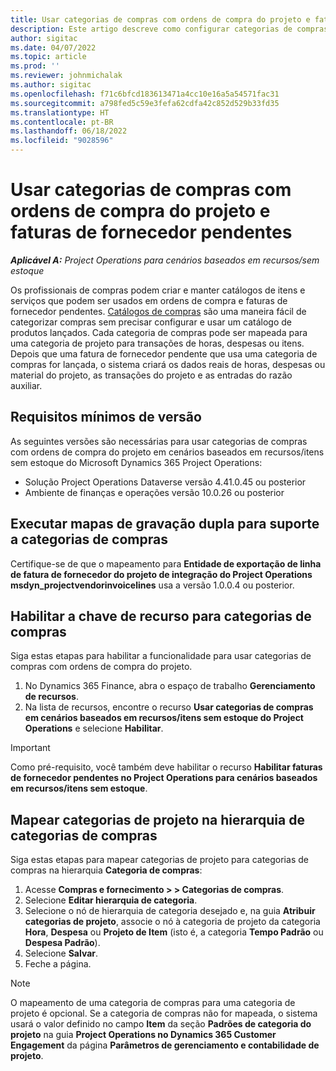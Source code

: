 ```yaml
---
title: Usar categorias de compras com ordens de compra do projeto e faturas de fornecedor pendentes
description: Este artigo descreve como configurar categorias de compras que podem ser usadas com ordens de compra do projeto e faturas de fornecedor pendentes.
author: sigitac
ms.date: 04/07/2022
ms.topic: article
ms.prod: ''
ms.reviewer: johnmichalak
ms.author: sigitac
ms.openlocfilehash: f71c6bfcd183613471a4cc10e16a5a54571fac31
ms.sourcegitcommit: a798fed5c59e3fefa62cdfa42c852d529b33fd35
ms.translationtype: HT
ms.contentlocale: pt-BR
ms.lasthandoff: 06/18/2022
ms.locfileid: "9028596"
---
```

# <a name="use-procurement-categories-with-project-purchase-orders-and-pending-vendor-invoices"></a>Usar categorias de compras com ordens de compra do projeto e faturas de fornecedor pendentes

_**Aplicável A:** Project Operations para cenários baseados em recursos/sem estoque_

Os profissionais de compras podem criar e manter catálogos de itens e serviços que podem ser usados em ordens de compra e faturas de fornecedor pendentes. [Catálogos de compras](/dynamics365/supply-chain/procurement/procurement-catalogs) são uma maneira fácil de categorizar compras sem precisar configurar e usar um catálogo de produtos lançados. Cada categoria de compras pode ser mapeada para uma categoria de projeto para transações de horas, despesas ou itens. Depois que uma fatura de fornecedor pendente que usa uma categoria de compras for lançada, o sistema criará os dados reais de horas, despesas ou material do projeto, as transações do projeto e as entradas do razão auxiliar.

## <a name="minimum-version-requirements"></a>Requisitos mínimos de versão

As seguintes versões são necessárias para usar categorias de compras com ordens de compra do projeto em cenários baseados em recursos/itens sem estoque do Microsoft Dynamics 365 Project Operations:

- Solução Project Operations Dataverse versão 4.41.0.45 ou posterior
- Ambiente de finanças e operações versão 10.0.26 ou posterior

## <a name="run-dual-write-maps-for-procurement-category-support"></a>Executar mapas de gravação dupla para suporte a categorias de compras

Certifique-se de que o mapeamento para **Entidade de exportação de linha de fatura de fornecedor do projeto de integração do Project Operations msdyn\_projectvendorinvoicelines** usa a versão 1.0.0.4 ou posterior.

## <a name="enable-the-feature-key-for-procurement-categories"></a>Habilitar a chave de recurso para categorias de compras

Siga estas etapas para habilitar a funcionalidade para usar categorias de compras com ordens de compra do projeto.

1. No Dynamics 365 Finance, abra o espaço de trabalho **Gerenciamento de recursos**.
1. Na lista de recursos, encontre o recurso **Usar categorias de compras em cenários baseados em recursos/itens sem estoque do Project Operations** e selecione **Habilitar**.

> [!IMPORTANT]
> Como pré-requisito, você também deve habilitar o recurso **Habilitar faturas de fornecedor pendentes no Project Operations para cenários baseados em recursos/itens sem estoque**.

## <a name="map-project-categories-in-the-procurement-category-hierarchy"></a>Mapear categorias de projeto na hierarquia de categorias de compras

Siga estas etapas para mapear categorias de projeto para categorias de compras na hierarquia **Categoria de compras**:

1. Acesse **Compras e fornecimento > \> Categorias de compras**.
1. Selecione **Editar hierarquia de categoria**.
1. Selecione o nó de hierarquia de categoria desejado e, na guia **Atribuir categorias de projeto**, associe o nó à categoria de projeto da categoria **Hora**, **Despesa** ou **Projeto de Item** (isto é, a categoria **Tempo Padrão** ou **Despesa Padrão**).
1. Selecione **Salvar**.
1. Feche a página.

> [!NOTE]
> O mapeamento de uma categoria de compras para uma categoria de projeto é opcional. Se a categoria de compras não for mapeada, o sistema usará o valor definido no campo **Item** da seção **Padrões de categoria do projeto** na guia **Project Operations no Dynamics 365 Customer Engagement** da página **Parâmetros de gerenciamento e contabilidade de projeto**.
